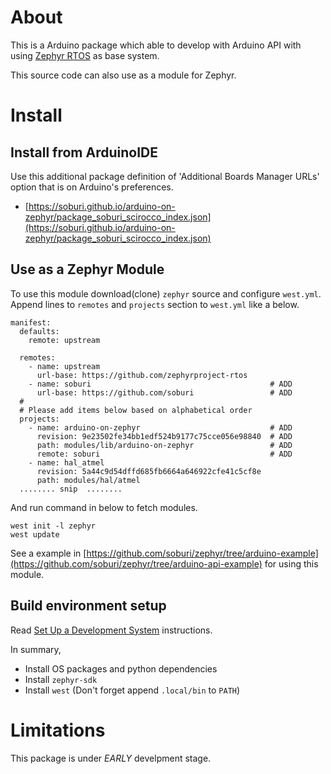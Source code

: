 About
=====

This is a Arduino package which able to develop with Arduino API with using [Zephyr RTOS](https://www.zephyrproject.org/) as base system.

This source code can also use as a module for Zephyr.

Install
=======

Install from ArduinoIDE
--------------------------------

Use this additional package definition of 'Additional Boards Manager URLs' option that is on Arduino's preferences.
* [https://soburi.github.io/arduino-on-zephyr/package_soburi_scirocco_index.json](https://soburi.github.io/arduino-on-zephyr/package_soburi_scirocco_index.json)

Use as a Zephyr Module
--------------------------------

To use this module download(clone) `zephyr` source and configure `west.yml`.
Append lines to `remotes` and `projects` section to `west.yml` like a below.

```
manifest:
  defaults:
    remote: upstream

  remotes:
    - name: upstream
      url-base: https://github.com/zephyrproject-rtos
    - name: soburi                                        # ADD
      url-base: https://github.com/soburi                 # ADD
  #
  # Please add items below based on alphabetical order
  projects:
    - name: arduino-on-zephyr                             # ADD
      revision: 9e23502fe34bb1edf524b9177c75cce056e98840  # ADD
      path: modules/lib/arduino-on-zephyr                 # ADD
      remote: soburi                                      # ADD
    - name: hal_atmel
      revision: 5a44c9d54dffd685fb6664a646922cfe41c5cf8e
      path: modules/hal/atmel
  ........ snip  ........
```

And run command in below to fetch modules.

```
west init -l zephyr
west update
```

See a example in [https://github.com/soburi/zephyr/tree/arduino-example](https://github.com/soburi/zephyr/tree/arduino-api-example) for using this module.

Build environment setup
----------------------------

Read [Set Up a Development System](https://docs.zephyrproject.org/latest/getting_started/index.html#set-up-a-development-system) instructions.

In summary,
- Install OS packages and python dependencies
- Install `zephyr-sdk`
- Install `west` (Don't forget append `.local/bin` to `PATH`)

Limitations
===========

This package is under _EARLY_ develpment stage.
